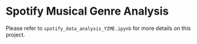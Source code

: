 # Spotify Musical Genre Analysis

Please refer to ```spotify_data_analysis_YIME.ipynb``` for more details on this project. 